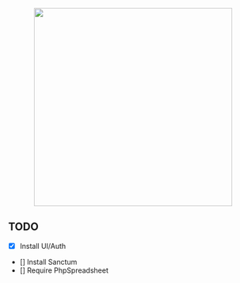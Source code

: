 <p align="center"><img src="https://res.cloudinary.com/dtfbvvkyp/image/upload/v1566331377/laravel-logolockup-cmyk-red.svg" width="400"></p>

## TODO
- [x] Install UI/Auth
- [] Install Sanctum
- [] Require PhpSpreadsheet



